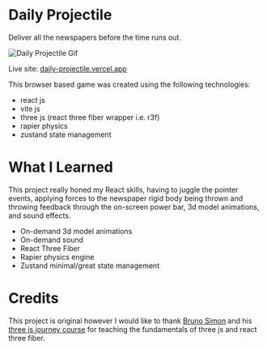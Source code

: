 # Daily Projectile
Deliver all the newspapers before the time runs out.

![Daily Projectile Gif](https://github.com/Ianshaw93/Daily-Projectile/assets/76686112/c11ecfc1-2f03-446b-87d7-ca9daabe8e36)

Live site: [daily-projectile.vercel.app](https://daily-projectile.vercel.app/)

This browser based game was created using the following technologies:
* react js
* vite js
* three js (react three fiber wrapper i.e. r3f)
* rapier physics
* zustand state management

# What I Learned
This project really honed my React skills, having to juggle the pointer events, applying forces to the newspaper rigid body being thrown and throwing feedback through the on-screen power bar, 3d model animations, and sound effects.

* On-demand 3d model animations
* On-demand sound
* React Three Fiber
* Rapier physics engine
* Zustand minimal/great state management

# Credits
This project is original however I would like to thank [Bruno Simon](https://bruno-simon.com/) and his [three js journey course](https://threejs-journey.com/) for teaching the fundamentals of three js and react three fiber.


